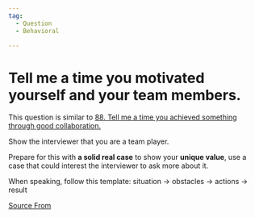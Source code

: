 ```yaml
---
tag:
  - Question
  - Behavioral

---
```

  
# Tell me a time you motivated yourself and your team members.

This question is similar to [88\. Tell me a time you achieved something through good collaboration.](https://bigfrontend.dev/question/Tell-me-a-time-you-achieved-something0-through-good-collaboration.)

Show the interviewer that you are a team player.

Prepare for this with **a solid real case** to show your **unique value**, use a case that could interest the interviewer to ask more about it.

When speaking, follow this template: situation → obstacles → actions → result


[Source From](https://bigfrontend.dev/question/Tell-me-a-time-you-motivated-yourself-and-your-team-members)

  